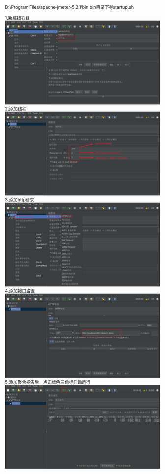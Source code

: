 D:\Program Files\apache-jmeter-5.2.1\bin
bin目录下得startup.sh

1,新建线程组
![image](../../images/Snipaste_2022-05-06_01-49-17.png)
2,添加线程
![image](../../images/Snipaste_2022-05-06_01-51-37.png)
3,添加http请求
![image](../../images/Snipaste_2022-05-06_01-53-01.png)
4,添加接口路径
![image](../../images/Snipaste_2022-05-06_01-54-55.png)
5,添加聚合报告后，点击绿色三角标启动运行
![image](../../images/Snipaste_2022-05-06_01-55-49.png)
